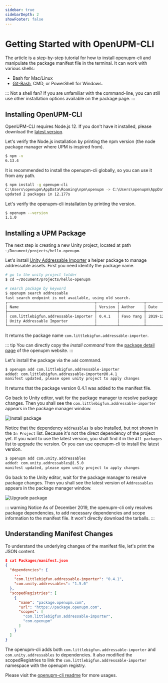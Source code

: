 ```yaml
---
sidebar: true
sidebarDepth: 2
showFooter: false
---
```

# Getting Started with OpenUPM-CLI

The article is a step-by-step tutorial for how to install openupm-cli and manipulate the package manifest file in the terminal. It can work with various shells:
- Bash for Mac/Linux
- [Git-Bash](https://gitforwindows.org/), CMD, or PowerShell for Windows.

::: Not a shell fan?
If you are unfamiliar with the command-line, you can still use other installation options available on the package page.
:::

## Installing OpenUPM-CLI

OpenUPM-CLI requires Node.js 12. If you don't have it installed, please download the [latest version](https://nodejs.org/en/).


Let's verify the Node.js installation by printing the npm version (the node package manager where UPM is inspired from).

```sh
$ npm -v
6.13.4
```

It is recommended to install the openupm-cli globally, so you can use it from any path.

```sh
$ npm install -g openupm-cli
C:\Users\openupm\AppData\Roaming\npm\openupm -> C:\Users\openupm\AppData\Roaming\npm\node_modules\openupm-cli\bin\openupm + openupm-cli@1.1.0
updated 2 packages in 12.177s
```

Let's verify the openupm-cli installation by printing the version.

```sh
$ openupm --version
1.1.0
```

## Installing a UPM Package

The next step is creating a new Unity project, located at path `~/Document/projects/hello-openupm`.

Let's install [Unity Addressable Importer](https://github.com/favoyang/unity-addressable-importer) a helper package to manage addressable assets. First you need identify the package name.

```sh
# go to the unity project folder
$ cd ~/Document/projects/hello-openupm

# search package by keyword
$ openupm search addressable
fast search endpoint is not available, using old search.
┌───────────────────────────────────────┬─────────┬───────────┬────────────┐
│ Name                                  │ Version │ Author    │ Date       │
├───────────────────────────────────────┼─────────┼───────────┼────────────┤
│ com.littlebigfun.addressable-importer │ 0.4.1   │ Favo Yang │ 2019-12-10 │
│ Unity Addressable Importer            │         │           │            │
└───────────────────────────────────────┴─────────┴───────────┴────────────┘
```

It returns the package name `com.littlebigfun.addressable-importer`.

::: tip
You can directly copy the *install command* from the [package detail page](/packages/com.littlebigfun.addressable-importer) of the openupm website.
:::

Let's install the package via the `add` command.

```sh
$ openupm add com.littlebigfun.addressable-importer
added: com.littlebigfun.addressable-importer@0.4.1
manifest updated, please open unity project to apply changes
```

It returns that the package version 0.4.1 was added to the manifest file.

Go back to Unity editor, wait for the package manager to resolve package changes. Then you shall see the `com.littlebigfun.addressable-importer` appears in the package manager window.

![Install package](./images/getting-started-install-package.png)

Notice that the dependency `Addressbles` is also installed, but not shown in the `In Project` list. Because it's not the direct dependency of the project yet. If you want to use the latest version, you shall find it in the `All packages` list to upgrade the version. Or you can use openupm-cli to install the latest version.

```sh
$ openupm add com.unity.addressables
added: com.unity.addressables@1.5.0
manifest updated, please open unity project to apply changes
```
Go back to the Unity editor, wait for the package manager to resolve package changes. Then you shall see the latest version of `Addressables` appears in the package manager window.

![Upgrade package](./images/getting-started-upgrade-package.png)

::: warning Notice
As of December 2019, the openupm-cli only resolves package dependencies, to add necessary dependencies and scope information to the manifest file. It won't directly download the tarballs.
:::

## Understanding Manifest Changes

To understand the underlying changes of the manifest file, let's print the JSON content.

```json
$ cat Packages/manifest.json
{
  "dependencies": {
    ...
    "com.littlebigfun.addressable-importer": "0.4.1",
    "com.unity.addressables": "1.5.0"
  },
  "scopedRegistries": [
    {
      "name": "package.openupm.com",
      "url": "https://package.openupm.com",
      "scopes": [
        "com.littlebigfun.addressable-importer",
        "com.openupm"
      ]
    }
  ]
}
```

The openupm-cli adds both `com.littlebigfun.addressable-importer` and `com.unity.addressables` to dependencies. It also modified the scopedRegistries to link the `com.littlebigfun.addressable-importer` namespace with the openupm registry.

Please visit the [openupm-cli readme](https://github.com/openupm/openupm-cli#openupm-cli) for more usages.